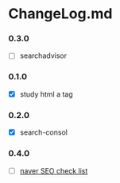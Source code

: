 # ChangeLog.md

### 0.3.0
- [ ] searchadvisor

### 0.1.0
- [x] study html a tag

### 0.2.0
- [x] search-consol

### 0.4.0
- [ ] [naver SEO check list](https://github.com/Seull1/seull1.github.io/issues/6)

